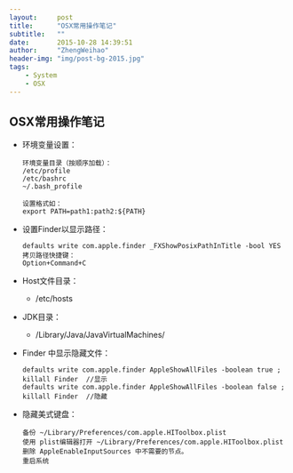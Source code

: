 ```yaml
---
layout:     post
title:      "OSX常用操作笔记"
subtitle:   ""
date:       2015-10-28 14:39:51
author:     "ZhengWeihao"
header-img: "img/post-bg-2015.jpg"
tags:
    - System
    - OSX
---
```


OSX常用操作笔记
---

* 环境变量设置：

    ```
    环境变量目录（按顺序加载）：
    /etc/profile
    /etc/bashrc
    ~/.bash_profile
    
    设置格式如：
    export PATH=path1:path2:${PATH}
    ```

* 设置Finder以显示路径：

    ```
    defaults write com.apple.finder _FXShowPosixPathInTitle -bool YES
    拷贝路径快捷键：
    Option+Command+C
    ```

* Host文件目录：

    * /etc/hosts

* JDK目录：

    * /Library/Java/JavaVirtualMachines/

* Finder 中显示隐藏文件：

    ```
    defaults write com.apple.finder AppleShowAllFiles -boolean true ; killall Finder  //显示
    defaults write com.apple.finder AppleShowAllFiles -boolean false ; killall Finder  //隐藏
    ```

* 隐藏美式键盘：

    ```
    备份 ~/Library/Preferences/com.apple.HIToolbox.plist
    使用 plist编辑器打开 ~/Library/Preferences/com.apple.HIToolbox.plist
    删除 AppleEnableInputSources 中不需要的节点。
    重启系统
    ```

    ​